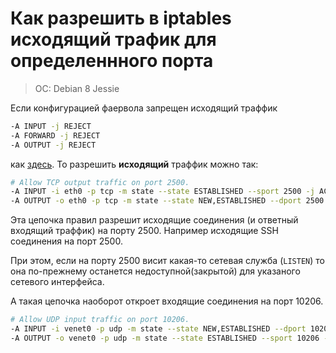 # Как разрешить в iptables исходящий трафик для определеннного порта

> OC: Debian 8 Jessie

Если конфигурацией фаервола запрещен исходящий траффик

```bash
-A INPUT -j REJECT
-A FORWARD -j REJECT
-A OUTPUT -j REJECT
```

как [здесь](https://linux.nesterof.com/iptabes_with_openvpn_server.html). То разрешить **исходящий** траффик можно так:

```bash
# Allow TCP output traffic on port 2500.
-A INPUT -i eth0 -p tcp -m state --state ESTABLISHED --sport 2500 -j ACCEPT
-A OUTPUT -o eth0 -p tcp -m state --state NEW,ESTABLISHED --dport 2500 -j ACCEPT
```

Эта цепочка правил разрешит исходящие соединения (и ответный входящий траффик) на порту 2500. Например исходящие SSH соединения на порт 2500. 

При этом, если на порту 2500 висит какая-то сетевая служба (`LISTEN`) то она по-прежнему останется недоступной(закрытой) для указаного сетевого интерфейса. 

А такая цепочка наоборот откроет входящие соединения на порт 10206.

```bash
# Allow UDP input traffic on port 10206.
-A INPUT -i venet0 -p udp -m state --state NEW,ESTABLISHED --dport 10206 -j  ACCEPT
-A OUTPUT -o venet0 -p udp -m state --state ESTABLISHED --sport 10206 -j ACCEPT
```